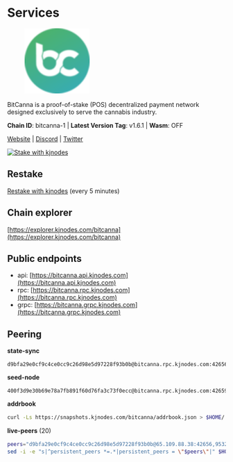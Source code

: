 # Services

<figure><img src="https://raw.githubusercontent.com/kj89/cosmos-images/main/logos/bitcanna.png" width="150" alt=""><figcaption></figcaption></figure>

BitCanna is a proof-of-stake (POS) decentralized payment network designed exclusively to serve the cannabis industry. 

**Chain ID**: bitcanna-1 | **Latest Version Tag**: v1.6.1 | **Wasm**: OFF

[Website](https://www.bitcanna.io) | [Discord](https://discord.gg/9AVrzaVQvs) | [Twitter](https://twitter.com/BitCannaGlobal)

[![Stake with kjnodes](https://i.ibb.co/cr44Q8j/button-stake-with-kjnodes.png)](https://restake.app/bitcanna/bcnavaloper1aym6s8eza7kjvnxuwxufrzccz6vqvgnsc47cc7)

## Restake

[Restake with kjnodes](https://restake.app/bitcanna/bcnavaloper1aym6s8eza7kjvnxuwxufrzccz6vqvgnsc47cc7) (every 5 minutes)
## Chain explorer
[https://explorer.kjnodes.com/bitcanna](https://explorer.kjnodes.com/bitcanna)

## Public endpoints

* api: [https://bitcanna.api.kjnodes.com](https://bitcanna.api.kjnodes.com)
* rpc: [https://bitcanna.rpc.kjnodes.com](https://bitcanna.rpc.kjnodes.com)
* grpc: [https://bitcanna.grpc.kjnodes.com](https://bitcanna.grpc.kjnodes.com)

## Peering

**state-sync**

```text
d9bfa29e0cf9c4ce0cc9c26d98e5d97228f93b0b@bitcanna.rpc.kjnodes.com:42656
```

**seed-node**

```text
400f3d9e30b69e78a7fb891f60d76fa3c73f0ecc@bitcanna.rpc.kjnodes.com:42659
```

**addrbook**
```bash
curl -Ls https://snapshots.kjnodes.com/bitcanna/addrbook.json > $HOME/.bcna/config/addrbook.json
```

**live-peers** (20)
```bash
peers="d9bfa29e0cf9c4ce0cc9c26d98e5d97228f93b0b@65.109.88.38:42656,9532a13b05e5f68f2ca01f90b3d1ba9a762af817@65.108.131.190:21956,89757803f40da51678451735445ad40d5b15e059@169.155.168.66:26656,66ed3885f2932912df2b04646d2c3d643467719b@212.227.115.165:26656,b204222a9b6ca4eee39a836b7406483a5ad4e719@144.91.114.250:26656,17065f4b6062471aa2e1e615d5061e200a1d44e0@62.171.190.198:26656,36b45a10fb3afd1687c6e93a07b626709cccb524@148.251.19.197:26706,1cb3c50f74b83d29868e11b7e3ead261426a009e@173.249.59.70:35656,320d0d38559140608b72a361db44b2a8f14bf0d1@107.181.229.154:16656,d7322625044ad733bce4178dc397b2b9b5f68b41@43.153.27.130:26656,4e1c2471efb89239fb04a4b75f9f87177fd91d00@95.217.151.241:26656,a7d96dc929824613315dcc1c90fee119f28cc51f@134.65.193.132:26656,c124ce0b508e8b9ed1c5b6957f362225659b5343@144.76.177.185:26656,df99de6cec9152c517990317b340b8b9a307493c@193.34.144.156:26656,b5ce8fac0dd173d7154b3eb8d10136710e609d1e@95.216.21.37:29656,b212d5740b2e11e54f56b072dc13b6134650cfb5@169.155.168.54:26656,471518432477e31ea348af246c0b54095d41352c@78.47.210.209:26656,88c6b1fa1c7fef98b4449b769eb2705476586664@65.109.92.241:21326,6be83de3e5ab1a912340ddad3e67d10c32d5b574@161.97.170.83:26656,a1ceb81a5498642753f8600a5c3b9ca056af3051@67.222.144.195:16656"
sed -i -e "s|^persistent_peers *=.*|persistent_peers = \"$peers\"|" $HOME/.bcna/config/config.toml
```
